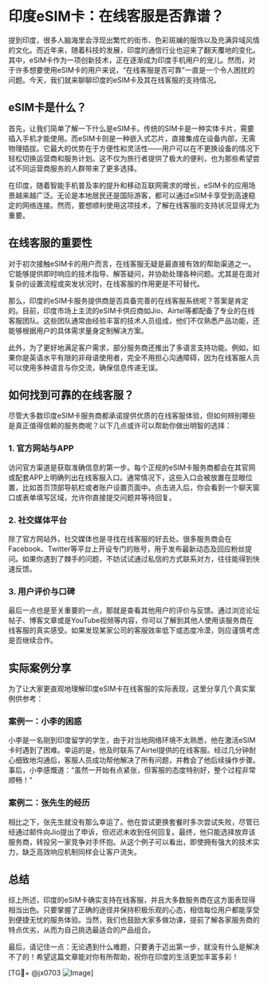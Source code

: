 # 印度eSIM卡：在线客服是否靠谱？

提到印度，很多人脑海里会浮现出繁忙的街市、色彩斑斓的服饰以及充满异域风情的文化。而近年来，随着科技的发展，印度的通信行业也迎来了翻天覆地的变化。其中，eSIM卡作为一项创新技术，正在逐渐成为印度手机用户的宠儿。然而，对于许多想要使用eSIM卡的用户来说，“在线客服是否可靠”一直是一个令人困扰的问题。今天，我们就来聊聊印度的eSIM卡及其在线客服的支持情况。

## eSIM卡是什么？

首先，让我们简单了解一下什么是eSIM卡。传统的SIM卡是一种实体卡片，需要插入手机才能使用。而eSIM卡则是一种嵌入式芯片，直接集成在设备内部，无需物理插拔。它最大的优势在于方便性和灵活性——用户可以在不更换设备的情况下轻松切换运营商和服务计划。这不仅为旅行者提供了极大的便利，也为那些希望尝试不同运营商服务的人群带来了更多选择。

在印度，随着智能手机普及率的提升和移动互联网需求的增长，eSIM卡的应用场景越来越广泛。无论是本地居民还是国际游客，都可以通过eSIM卡享受到高速稳定的网络连接。然而，要想顺利使用这项技术，了解在线客服的支持状况显得尤为重要。

## 在线客服的重要性

对于初次接触eSIM卡的用户而言，在线客服无疑是最直接有效的帮助渠道之一。它能够提供即时响应的技术指导、解答疑问，并协助处理各种问题。尤其是在面对复杂的设置流程或突发状况时，在线客服的作用更是不可替代。

那么，印度的eSIM卡服务提供商是否具备完善的在线客服系统呢？答案是肯定的。目前，印度市场上主流的eSIM卡供应商如Jio、Airtel等都配备了专业的在线客服团队。这些团队通常由经验丰富的技术人员组成，他们不仅熟悉产品功能，还能够根据用户的具体需求量身定制解决方案。

此外，为了更好地满足客户需求，部分服务商还推出了多语言支持功能。例如，如果你是英语水平有限的非母语使用者，完全不用担心沟通障碍，因为在线客服人员可以使用多种语言与你交流，确保信息传递无误。

## 如何找到可靠的在线客服？

尽管大多数印度eSIM卡服务商都承诺提供优质的在线客服体验，但如何辨别哪些是真正值得信赖的服务商呢？以下几点或许可以帮助你做出明智的选择：

### 1. 官方网站与APP

访问官方渠道是获取准确信息的第一步。每个正规的eSIM卡服务商都会在其官网或配套APP上明确列出在线客服入口。通常情况下，这些入口会被放置在显眼位置，比如首页顶部导航栏或者账户设置页面中。点击进入后，你会看到一个聊天窗口或表单填写区域，允许你直接提交问题并等待回复。

### 2. 社交媒体平台

除了官方网站外，社交媒体也是寻找在线客服的好去处。很多服务商会在Facebook、Twitter等平台上开设专门的账号，用于发布最新动态及回应粉丝提问。如果你遇到了棘手的问题，不妨试试通过私信的方式联系对方，往往能得到快速反馈。

### 3. 用户评价与口碑

最后一点也是至关重要的一点，那就是查看其他用户的评价与反馈。通过浏览论坛帖子、博客文章或是YouTube视频等内容，你可以了解到其他人使用该服务商在线客服的真实感受。如果发现某家公司的客服效率低下或态度冷漠，则应谨慎考虑是否继续合作。

## 实际案例分享

为了让大家更直观地理解印度eSIM卡在线客服的实际表现，这里分享几个真实案例供参考：

### 案例一：小李的困惑

小李是一名刚到印度留学的学生，由于对当地网络环境不太熟悉，他在激活eSIM卡时遇到了困难。幸运的是，他及时联系了Airtel提供的在线客服。经过几分钟耐心细致地沟通后，客服人员成功帮他解决了所有问题，并教会了他后续操作步骤。事后，小李感慨道：“虽然一开始有点紧张，但客服的态度特别好，整个过程非常顺畅！”

### 案例二：张先生的经历

相比之下，张先生就没有那么幸运了。他在尝试更换套餐时多次尝试失败，尽管已经通过邮件向Jio提出了申诉，但迟迟未收到任何回复。最终，他只能选择放弃该服务商，转投另一家竞争对手怀抱。从这个例子可以看出，即使拥有强大的技术实力，缺乏高效响应机制同样会让客户流失。

## 总结

综上所述，印度的eSIM卡确实支持在线客服，并且大多数服务商在这方面表现得相当出色。只要掌握了正确的途径并保持积极乐观的心态，相信每位用户都能享受到便捷无忧的服务体验。当然，我们也鼓励大家多做功课，提前了解各家服务商的特点优劣，从而为自己挑选最适合的产品组合。

最后，请记住一点：无论遇到什么难题，只要勇于迈出第一步，就没有什么是解决不了的！希望这篇文章能对你有所帮助，祝你在印度的生活更加丰富多彩！

[TG💪+ @jx0703 ![Image](https://github.com/user-attachments/assets/dbca1d08-cadb-493c-b0ec-ad6f7a83f270)]